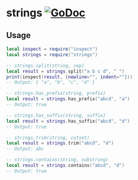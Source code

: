 # strings [![GoDoc](https://godoc.org/github.com/alexjx/gopher-lua-libs/strings?status.svg)](https://godoc.org/github.com/alexjx/gopher-lua-libs/strings)

## Usage

```lua
local inspect = require("inspect")
local strings = require("strings")

-- strings.split(string, sep)
local result = strings.split("a b c d", " ")
print(inspect(result, {newline="", indent=""}))
-- Output: { "a", "b", "c", "d" }

-- strings.has_prefix(string, prefix)
local result = strings.has_prefix("abcd", "a")
-- Output: true

-- strings.has_suffix(string, suffix)
local result = strings.has_suffix("abcd", "d")
-- Output: true

-- strings.trim(string, cutset)
local result = strings.trim("abcd", "d")
-- Output: abc

-- strings.contains(string, substring)
local result = strings.contains("abcd", "d")
-- Output: true
```

